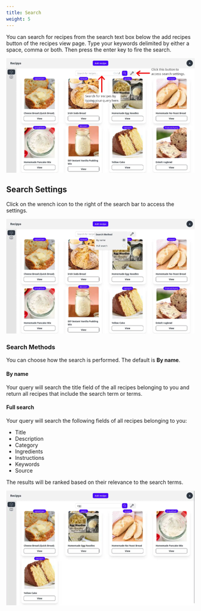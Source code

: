 ```yaml
---
title: Search
weight: 5
---
```


You can search for recipes from the search text box below the add recipes button of the recipes view page.
Type your keywords delimited by either a space, comma or both. Then press the enter key to fire the search.

![](images/recipes-search-view.webp)

## Search Settings

Click on the wrench icon to the right of the search bar to access the settings.

![](images/search-settings.webp)

### Search Methods

You can choose how the search is performed. The default is **By name**.

#### By name 

Your query will search the title field of the all recipes belonging to you and return all
recipes that include the search term or terms.

#### Full search

Your query will search the following fields of all recipes belonging to you:
- Title
- Description
- Category
- Ingredients
- Instructions
- Keywords
- Source

The results will be ranked based on their relevance to the search terms.

![](images/recipes-search-query.webp)
